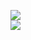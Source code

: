 [![](https://img.shields.io/badge/Made%20With-Github%20Spray-lightgrey.svg?style=for-the-badge&logo=github)](https://github.com/Annihil/github-spray#6785)  
[![](https://i.imgur.com/2DrTn0Z.gif)](https://github.com/Annihil/github-spray)